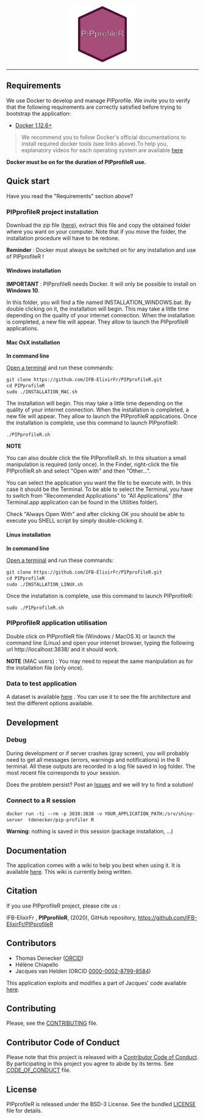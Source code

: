 <p align="center"><img src="./www/img/logo.svg" alt="logo" height="150px"></p>

------

## Requirements

We use Docker to develop and manage PIPprofile. We invite you to verify that the
following requirements are correctly satisfied before trying to bootstrap the
application:

* [Docker 1.12.6+](https://docs.docker.com/engine/installation/)

> We recommend you to follow Docker's official documentations to install
required docker tools (see links above).To help you, explanatory videos for each
operating system are available [here](https://www.bretfisher.com/installdocker/)

**Docker must be on for the duration of PIPprofileR use.**

## Quick start

Have you read the "Requirements" section above?

### PIPprofileR project installation

Download the zip file ([here](https://github.com/IFB-ElixirFr/PIPprofileR/archive/main.zip)), extract this file and copy the obtained folder where you want on your computer. Note that if you move the folder, the installation procedure will have to be redone.

**Reminder** : Docker must always be switched on for any installation and use of PIPprofileR !

#### Windows installation

**IMPORTANT** : PIPprofileR needs Docker. It will only be possible to install on **Windows 10**.

In this folder, you will find a file named INSTALLATION_WINDOWS.bat. By double clicking on it, the installation will begin. This may take a little time depending on the quality of your internet connection. When the installation is completed, a new file will appear. They allow to launch the PIPprofileR applications.

#### Mac OsX installation

**In command line**

[Open a terminal](https://www.youtube.com/watch?v=QROX039ckO8) and run these commands:

```
git clone https://github.com/IFB-ElixirFr/PIPprofileR.git
cd PIPprofileR
sudo ./INSTALLATION_MAC.sh
```

The installation will begin. This may take a little time depending on the quality of your internet connection. When the installation is completed, a new file will appear. They allow to launch the PIPprofileR applications. Once the installation is complete, use this command to launch PIPprofileR:
```
./PIPprofileR.sh
```

**NOTE**

You can also double click the file PIPprofileR.sh. In this situation a small manipulation is required (only once). In the Finder, right-click the file PIPprofileR.sh and select "Open with" and then "Other...".

You can select the application you want the file to be execute with. In this case it should be the Terminal. To be able to select the Terminal, you have to switch from "Recommended Applications" to "All Applications"  (the Terminal.app application can be found in the Utilities folder).

Check "Always Open With" and after clicking OK you should be able to execute you SHELL script by simply double-clicking it.

#### Linux installation

**In command line**

[Open a terminal](https://linuxconfig.org/how-to-open-a-terminal-on-ubuntu-bionic-beaver-18-04-linux) and run these commands:

```
git clone https://github.com/IFB-ElixirFr/PIPprofileR.git
cd PIPprofileR
sudo ./INSTALLATION_LINUX.sh
```
Once the installation is complete, use this command to launch PIPprofileR:
```
sudo ./PIPprofileR.sh
```

### PIPprofileR application utilisation

Double click on PIPprofileR file (Windows / MacOS X) or launch the command line (Linux) and open your internet browser, typing the following url http://localhost:3838/ and it should work.

**NOTE** (MAC users) : You may need to repeat the same manipulation as for the installation file (only once).

### Data to test application 

A dataset is available [here]('') . You can use it to see the file architecture and test the different options available.

## Development

### Debug

During development or if server crashes (gray screen), you will probably need to get all messages (errors, warnings and notifications) in the R terminal. All these outputs are recorded in a log file saved in log folder. The most recent file corresponds to your session.

Does the problem persist? Post an [Issues](https://github.com/IFB-ElixirFr/PIPprofileR/issues) and we will try to find a solution!

### Connect to a R session

```
docker run -ti --rm -p 3838:3838 -v YOUR_APPLICATION_PATH:/srv/shiny-server  tdenecker/pip-profiler R
```

**Warning**: nothing is saved in this session (package installation, ...)


## Documentation

The application comes with a wiki to help you best when using it. It is available [here](https://github.com/IFB-ElixirFr/PIPprofileR/wiki). This wiki is currently being written. 

## Citation
If you use PIPprofileR project, please cite us :

IFB-ElixirFr , **PIPprofileR**, (2020), GitHub repository, https://github.com/IFB-ElixirFr/PIPprofileR

## Contributors

- Thomas Denecker ([ORCID](https://orcid.org/0000-0003-1421-7641))
- Hélène Chiapello 
- Jacques van Helden (ORCID [0000-0002-8799-8584](https://orcid.org/0000-0002-8799-8584))

This application exploits and modifies a part of Jacques' code available [here](https://github.com/jvanheld/SARS-CoV-2_origins). 

## Contributing

Please, see the [CONTRIBUTING](CONTRIBUTING.md) file.

## Contributor Code of Conduct

Please note that this project is released with a [Contributor Code of
Conduct](http://contributor-covenant.org/). By participating in this project you
agree to abide by its terms. See [CODE_OF_CONDUCT](CODE_OF_CONDUCT.md) file.

## License

PIPprofileR is released under the BSD-3 License. See the bundled [LICENSE](LICENSE)
file for details.
